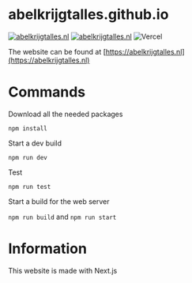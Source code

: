 # abelkrijgtalles.github.io
[![abelkrijgtalles.nl](https://img.shields.io/endpoint?url=https://dashboard.cypress.io/badge/simple/y1a465/main&style=flat&logo=cypress)](https://dashboard.cypress.io/projects/y1a465/runs)
[![abelkrijgtalles.nl](https://img.shields.io/endpoint?url=https://dashboard.cypress.io/badge/count/y1a465/main&style=flat&logo=cypress)](https://dashboard.cypress.io/projects/y1a465/runs)
![Vercel](https://therealsujitk-vercel-badge.vercel.app/?app=abelkrijgtalles)

The website can be found at [https://abelkrijgtalles.nl](https://abelkrijgtalles.nl)

# Commands
Download all the needed packages

`npm install`

Start a dev build

`npm run dev`

Test

`npm run test`

Start a build for the web server

`npm run build` and `npm run start`
# Information
This website is made with Next.js